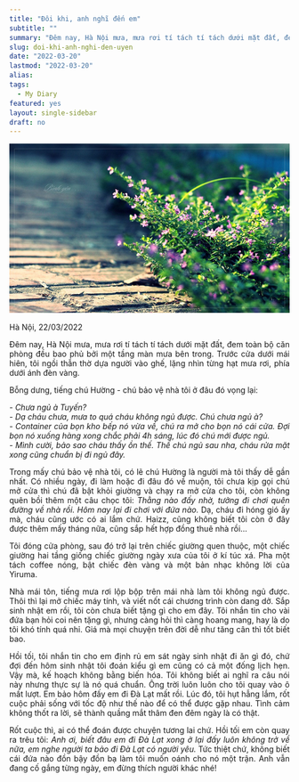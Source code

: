 ```yaml
---
title: "Đôi khi, anh nghĩ đến em"
subtitle: ""
summary: "Đêm nay, Hà Nội mưa, mưa rơi tí tách tí tách dưới mặt đất, đem toàn bộ căn phòng đều bao phủ bởi một tầng màn mưa bên trong. Trước cửa dưới mái hiên..."
slug: doi-khi-anh-nghi-den-uyen
date: "2022-03-20"
lastmod: "2022-03-20"
alias:
tags:
  - My Diary
featured: yes
layout: single-sidebar
draft: no
---
```


<p style = "text-align: center"><img src="./featured.jpg"></p>

<p style = "text-align: justify">Hà Nội, 22/03/2022</p>

<p style = "text-align: justify">Đêm nay, Hà Nội mưa, mưa rơi tí tách tí tách dưới mặt đất, đem toàn bộ căn phòng đều bao phủ bởi một tầng màn mưa bên trong. Trước cửa dưới mái hiên, tôi ngồi thẫn thờ dựa người vào ghế, lặng nhìn từng hạt mưa rơi, phía dưới ánh đèn vàng.</p>

<p style = "text-align: justify">Bỗng dưng, tiếng chú Hường - chú bảo vệ nhà tôi ở đâu đó vọng lại:</p>

<p style = "text-align: justify"><i>- Chưa ngủ à Tuyến? <br> - Dạ cháu chưa, mưa to quá cháu không ngủ được. Chú chưa ngủ à? <br> - Container của bọn kho bếp nó vừa về, chú ra mở cho bọn nó cái cửa. Đợi bọn nó xuống hàng xong chắc phải 4h sáng, lúc đó chú mới được ngủ. <br>- Mình cười, bảo sao cháu thấy ồn thế. Thế chú ngủ sau nha, cháu rửa mặt xong cũng chuẩn bị đi ngủ đây. </i></p>

<p style = "text-align: justify">Trong mấy chú bảo vệ nhà tôi, có lẽ chú Hường là người mà tôi thấy dễ gần nhất. Có nhiều ngày, đi làm hoặc đi đâu đó về muộn, tôi chưa kịp gọi chú mở cửa thì chú đã bật khỏi giường và chạy ra mở cửa cho tôi, còn không quên bồi thêm một câu chọc tôi: <i>Thằng nào đấy nhờ, tưởng đi chơi quên đường về nhà rồi. Hôm nay lại đi chơi với đứa nào.</i> Dạ, cháu đi hóng gió ấy mà, cháu cũng ước có ai lắm chứ. Haizz, cũng không biết tôi còn ở đây được thêm mấy tháng nữa, cũng sắp hết hợp đồng thuê nhà rồi...</p>

<p style = "text-align: justify">Tôi đóng cửa phòng, sau đó trở lại trên chiếc giường quen thuộc, một chiếc giường hai tầng giống chiếc giường ngày xưa của tôi ở kí túc xá. Pha một tách coffee nóng, bật chiếc đèn vàng và một bản nhạc không lời của Yiruma.</p>

<p style = "text-align: justify">Nhà mái tôn, tiếng mưa rơi lộp bộp trên mái nhà làm tôi không ngủ được. Thôi thì lại mở chiếc máy tính, và viết nốt cái chương trình còn dang dở. Sắp sinh nhật em rồi, tôi còn chưa biết tặng gì cho em đây. Tôi nhắn tin cho vài đứa bạn hỏi coi nên tặng gì, nhưng càng hỏi thì càng hoang mang, hay là do tôi khó tính quá nhỉ. Giá mà mọi chuyện trên đời dễ như tăng cân thì tốt biết bao.<i></i></p>

<p style = "text-align: justify">Hồi tối, tôi nhắn tin cho em định rủ em sát ngày sinh nhật đi ăn gì đó, chứ đợi đến hôm sinh nhật tôi đoán kiểu gì em cũng có cả một đống lịch hẹn. Vậy mà, kế hoạch không bằng biến hóa. Tôi không biết ai nghĩ ra câu nói này nhưng thực sự là nó quá chuẩn. Ông trời luôn luôn cho tôi quay vào ô mất lượt. Em bảo hôm đấy em đi Đà Lạt mất rồi. Lúc đó, tôi hụt hẫng lắm, rốt cuộc phải sống với tốc độ như thế nào để có thể được gặp nhau. Tình cảm không thốt ra lời, sẽ thành quầng mắt thâm đen đêm ngày là có thật.</p>

<p style = "text-align: justify">Rốt cuộc thì, ai có thể đoán được chuyện tương lai chứ. Hồi tối em còn quay ra trêu tôi: <i>Anh ơi, biết đâu em đi Đà Lạt xong ở lại đấy luôn không trở về nữa, em nghe người ta bảo đi Đà Lạt có người yêu.</i> Tức thiệt chứ, không biết cái đứa nào đồn bậy đồn bạ làm tôi muốn oánh cho nó một trận. Anh vẫn đang cố gắng từng ngày, em đừng thích người khác nhé!</p>
